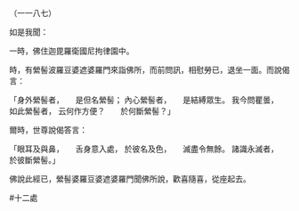 （一一八七）

如是我聞：

一時，佛住迦毘羅衛國尼拘律園中。

時，有縈髻波羅豆婆遮婆羅門來詣佛所，而前問訊，相慰勞已，退坐一面。而說偈言：

「身外縈髻者，　　是但名縈髻；
內心縈髻者，　　是結縛眾生。
我今問瞿曇，　　如此縈髻者，
云何作方便？　　於何斷縈髻？」

爾時，世尊說偈答言：

「眼耳及與鼻，　　舌身意入處，
於彼名及色，　　滅盡令無餘。
諸識永滅者，　　於彼斷縈髻。」

佛說此經已，縈髻婆羅豆婆遮婆羅門聞佛所說，歡喜隨喜，從座起去。





#十二處
